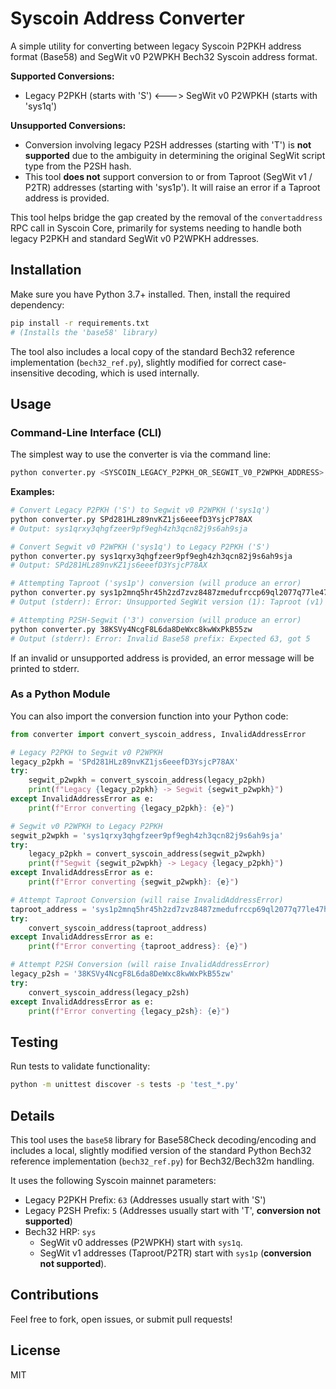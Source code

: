 # Syscoin Address Converter

A simple utility for converting between legacy Syscoin P2PKH address format (Base58) and SegWit v0 P2WPKH Bech32 Syscoin address format.

**Supported Conversions:**
*   Legacy P2PKH (starts with 'S') <---> SegWit v0 P2WPKH (starts with 'sys1q')

**Unsupported Conversions:**
*   Conversion involving legacy P2SH addresses (starting with 'T') is **not supported** due to the ambiguity in determining the original SegWit script type from the P2SH hash.
*   This tool **does not** support conversion to or from Taproot (SegWit v1 / P2TR) addresses (starting with 'sys1p'). It will raise an error if a Taproot address is provided.

This tool helps bridge the gap created by the removal of the `convertaddress` RPC call in Syscoin Core, primarily for systems needing to handle both legacy P2PKH and standard SegWit v0 P2WPKH addresses.

## Installation

Make sure you have Python 3.7+ installed. Then, install the required dependency:

```bash
pip install -r requirements.txt 
# (Installs the 'base58' library)
```

The tool also includes a local copy of the standard Bech32 reference implementation (`bech32_ref.py`), slightly modified for correct case-insensitive decoding, which is used internally.

## Usage

### Command-Line Interface (CLI)

The simplest way to use the converter is via the command line:

```bash
python converter.py <SYSCOIN_LEGACY_P2PKH_OR_SEGWIT_V0_P2WPKH_ADDRESS>
```

**Examples:**

```bash
# Convert Legacy P2PKH ('S') to Segwit v0 P2WPKH ('sys1q')
python converter.py SPd281HLz89nvKZ1js6eeefD3YsjcP78AX
# Output: sys1qrxy3qhgfzeer9pf9egh4zh3qcn82j9s6ah9sja

# Convert Segwit v0 P2WPKH ('sys1q') to Legacy P2PKH ('S')
python converter.py sys1qrxy3qhgfzeer9pf9egh4zh3qcn82j9s6ah9sja
# Output: SPd281HLz89nvKZ1js6eeefD3YsjcP78AX

# Attempting Taproot ('sys1p') conversion (will produce an error)
python converter.py sys1p2mnq5hr45h2zd7zvz8487zmedufrccp69ql2077q77le47hdhumq89cf5t
# Output (stderr): Error: Unsupported SegWit version (1): Taproot (v1) or future versions cannot be converted.

# Attempting P2SH-Segwit ('3') conversion (will produce an error)
python converter.py 38KSVy4NcgF8L6da8DeWxc8kwWxPkB55zw
# Output (stderr): Error: Invalid Base58 prefix: Expected 63, got 5
```

If an invalid or unsupported address is provided, an error message will be printed to stderr.

### As a Python Module

You can also import the conversion function into your Python code:

```python
from converter import convert_syscoin_address, InvalidAddressError

# Legacy P2PKH to Segwit v0 P2WPKH
legacy_p2pkh = 'SPd281HLz89nvKZ1js6eeefD3YsjcP78AX'
try:
    segwit_p2wpkh = convert_syscoin_address(legacy_p2pkh)
    print(f"Legacy {legacy_p2pkh} -> Segwit {segwit_p2wpkh}")
except InvalidAddressError as e:
    print(f"Error converting {legacy_p2pkh}: {e}")

# Segwit v0 P2WPKH to Legacy P2PKH
segwit_p2wpkh = 'sys1qrxy3qhgfzeer9pf9egh4zh3qcn82j9s6ah9sja'
try:
    legacy_p2pkh = convert_syscoin_address(segwit_p2wpkh)
    print(f"Segwit {segwit_p2wpkh} -> Legacy {legacy_p2pkh}")
except InvalidAddressError as e:
    print(f"Error converting {segwit_p2wpkh}: {e}")

# Attempt Taproot Conversion (will raise InvalidAddressError)
taproot_address = 'sys1p2mnq5hr45h2zd7zvz8487zmedufrccp69ql2077q77le47hdhumq89cf5t'
try:
    convert_syscoin_address(taproot_address)
except InvalidAddressError as e:
    print(f"Error converting {taproot_address}: {e}")

# Attempt P2SH Conversion (will raise InvalidAddressError)
legacy_p2sh = '38KSVy4NcgF8L6da8DeWxc8kwWxPkB55zw'
try:
    convert_syscoin_address(legacy_p2sh)
except InvalidAddressError as e:
    print(f"Error converting {legacy_p2sh}: {e}")

```

## Testing

Run tests to validate functionality:

```bash
python -m unittest discover -s tests -p 'test_*.py'
```

## Details

This tool uses the `base58` library for Base58Check decoding/encoding and includes a local, slightly modified version of the standard Python Bech32 reference implementation (`bech32_ref.py`) for Bech32/Bech32m handling.

It uses the following Syscoin mainnet parameters:
*   Legacy P2PKH Prefix: `63` (Addresses usually start with 'S')
*   Legacy P2SH Prefix: `5` (Addresses usually start with 'T', **conversion not supported**)
*   Bech32 HRP: `sys`
    *   SegWit v0 addresses (P2WPKH) start with `sys1q`.
    *   SegWit v1 addresses (Taproot/P2TR) start with `sys1p` (**conversion not supported**).

## Contributions

Feel free to fork, open issues, or submit pull requests!

## License

MIT


